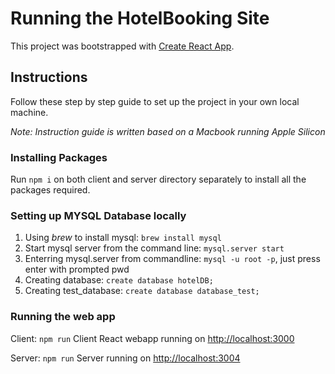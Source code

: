 # Running the HotelBooking Site 

This project was bootstrapped with [Create React App](https://github.com/facebook/create-react-app).

## Instructions

Follow these step by step guide to set up the project in your own local machine.

*Note: Instruction guide is written based on a Macbook running Apple Silicon*

### Installing Packages
Run `npm i` on both client and server directory separately to install all the packages required.

### Setting up MYSQL Database locally 
1) Using *brew* to install mysql: `brew install mysql`
2) Start mysql server from the command line: `mysql.server start`
3) Enterring mysql.server from commandline: `mysql -u root -p`, just press enter with prompted pwd
4) Creating database: `create database hotelDB;`
5) Creating test_database: `create database database_test;`

### Running the web app

Client: `npm run`
Client React webapp running on [http://localhost:3000](http://localhost:3000)

Server: `npm run`
Server running on [http://localhost:3004](http://localhost:3004)


